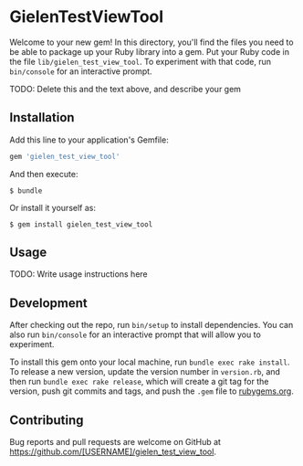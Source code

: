 # GielenTestViewTool

Welcome to your new gem! In this directory, you'll find the files you need to be able to package up your Ruby library into a gem. Put your Ruby code in the file `lib/gielen_test_view_tool`. To experiment with that code, run `bin/console` for an interactive prompt.

TODO: Delete this and the text above, and describe your gem

## Installation

Add this line to your application's Gemfile:

```ruby
gem 'gielen_test_view_tool'
```

And then execute:

    $ bundle

Or install it yourself as:

    $ gem install gielen_test_view_tool

## Usage

TODO: Write usage instructions here

## Development

After checking out the repo, run `bin/setup` to install dependencies. You can also run `bin/console` for an interactive prompt that will allow you to experiment.

To install this gem onto your local machine, run `bundle exec rake install`. To release a new version, update the version number in `version.rb`, and then run `bundle exec rake release`, which will create a git tag for the version, push git commits and tags, and push the `.gem` file to [rubygems.org](https://rubygems.org).

## Contributing

Bug reports and pull requests are welcome on GitHub at https://github.com/[USERNAME]/gielen_test_view_tool.
